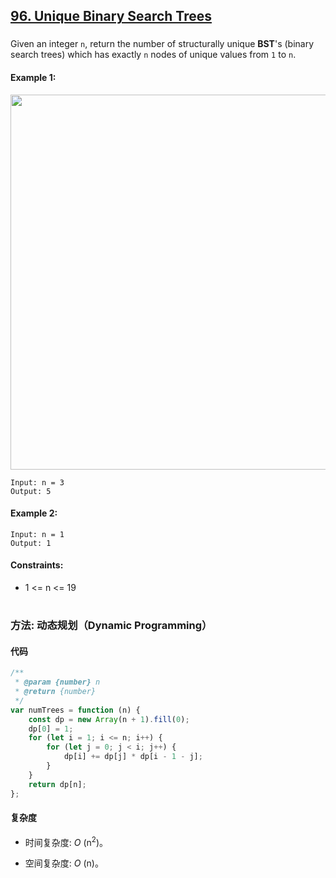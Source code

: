 ## [96. Unique Binary Search Trees](https://leetcode.com/problems/unique-binary-search-trees/)

###

Given an integer `n`, return the number of structurally unique **BST**'s (binary search trees) which has exactly `n` nodes of unique values from `1` to `n`.

#### Example 1:

<img src="https://assets.leetcode.com/uploads/2021/01/18/uniquebstn3.jpg" width="600" />

```
Input: n = 3
Output: 5
```

#### Example 2:

```
Input: n = 1
Output: 1
```

#### Constraints:

-   1 <= n <= 19

#

### 方法: 动态规划（Dynamic Programming）

#### 代码

```javascript
/**
 * @param {number} n
 * @return {number}
 */
var numTrees = function (n) {
    const dp = new Array(n + 1).fill(0);
    dp[0] = 1;
    for (let i = 1; i <= n; i++) {
        for (let j = 0; j < i; j++) {
            dp[i] += dp[j] * dp[i - 1 - j];
        }
    }
    return dp[n];
};
```

#### 复杂度

-   时间复杂度: _O_ (n<sup>2</sup>)。

-   空间复杂度: _O_ (n)。

